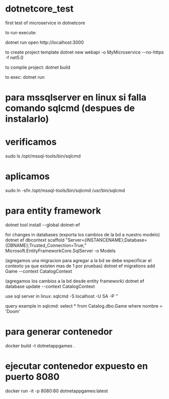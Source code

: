 # dotnetcore_test
first test of microservice in dotnetcore

to run execute:

dotnet run
open http://localhost:3000

to create project template
dotnet new webapi -o MyMicroservice --no-https -f net5.0

to compile project:
dotnet build

to exec:
dotnet run

# para mssqlserver en linux si falla comando sqlcmd (despues de instalarlo)
# verificamos 
sudo ls /opt/mssql-tools/bin/sqlcmd
# aplicamos
sudo ln -sfn /opt/mssql-tools/bin/sqlcmd /usr/bin/sqlcmd




# para entity framework
dotnet tool install --global dotnet-ef 

for changes in databases (exporta los cambios de la bd a nuestro modelo)
dotnet ef dbcontext scaffold "Server={INSTANCENAME};Database={DBNAME};Trusted_Connection=True;" Microsoft.EntityFrameworkCore.SqlServer -o Models

(agregamos una migracion para agregar a la bd se debe especificar el contexto ya que existen mas de 1 por pruebas)
dotnet ef migrations add Game --context CatalogContext

(agregamos los cambios a la bd desde entity framework)
dotnet ef database update --context CatalogContext

use sql server in linux:
sqlcmd -S localhost -U SA -P '<password>'

query example in sqlcmd:
select * from Catalog.dbo.Game where nombre = 'Doom'


# para generar contenedor
 docker build -t dotnetappgames .

# ejecutar contenedor expuesto en puerto 8080
docker run -it -p 8080:80 dotnetappgames:latest